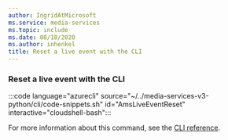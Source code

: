 ```yaml
---
author: IngridAtMicrosoft
ms.service: media-services
ms.topic: include
ms.date: 08/18/2020
ms.author: inhenkel
title: Reset a live event with the CLI
---
```


### Reset a live event with the CLI

:::code language="azurecli" source="~/../media-services-v3-python/cli/code-snippets.sh" id="AmsLiveEventReset" interactive="cloudshell-bash":::

For more information about this command, see the [CLI reference](/cli/azure/ams/live-event?view=azure-cli-latest&preserve-view=true#az-ams-live-event-reset).
